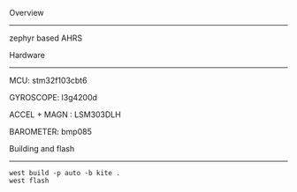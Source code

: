 Overview
********
zephyr based AHRS

Hardware
********
MCU: stm32f103cbt6

GYROSCOPE: l3g4200d

ACCEL + MAGN : LSM303DLH

BAROMETER: bmp085

Building and flash
********************
```
west build -p auto -b kite .
west flash
```
